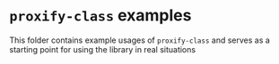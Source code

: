# `proxify-class` examples

This folder contains example usages of `proxify-class` and serves as a starting point for using the library in real situations
